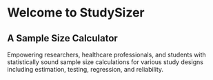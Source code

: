 # Welcome to StudySizer
## A Sample Size Calculator
Empowering researchers, healthcare professionals, and students with statistically sound sample size calculations for various study designs including estimation, testing, regression, and reliability.

